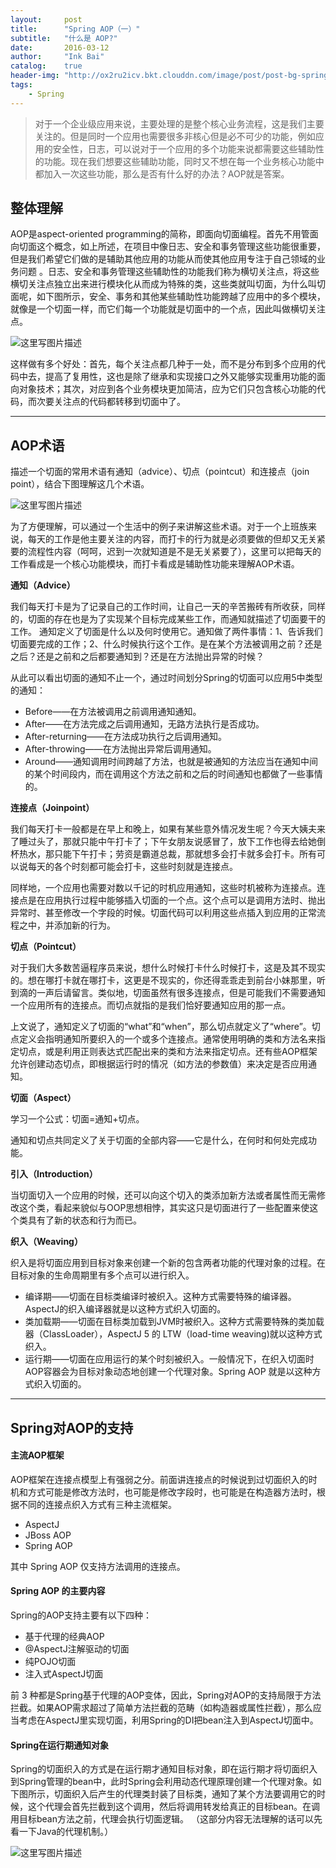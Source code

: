 ```yaml
---
layout:     post
title:      "Spring AOP（一）"
subtitle:   "什么是 AOP?"
date:       2016-03-12
author:     "Ink Bai"
catalog:    true
header-img: "http://ox2ru2icv.bkt.clouddn.com/image/post/post-bg-spring.jpg"
tags:
    - Spring
---
```


> 对于一个企业级应用来说，主要处理的是整个核心业务流程，这是我们主要关注的。但是同时一个应用也需要很多非核心但是必不可少的功能，例如应用的安全性，日志，可以说对于一个应用的多个功能来说都需要这些辅助性的功能。现在我们想要这些辅助功能，同时又不想在每一个业务核心功能中都加入一次这些功能，那么是否有什么好的办法？AOP就是答案。

## 整体理解
AOP是aspect-oriented programming的简称，即面向切面编程。首先不用管面向切面这个概念，如上所述，在项目中像日志、安全和事务管理这些功能很重要，但是我们希望它们做的是辅助其他应用的功能从而使其他应用专注于自己领域的业务问题 。日志、安全和事务管理这些辅助性的功能我们称为横切关注点，将这些横切关注点独立出来进行模块化从而成为特殊的类，这些类就叫切面，为什么叫切面呢，如下图所示，安全、事务和其他某些辅助性功能跨越了应用中的多个模块，就像是一个切面一样，而它们每一个功能就是切面中的一个点，因此叫做横切关注点。

![这里写图片描述](http://ox2ru2icv.bkt.clouddn.com/image/content/20160311225845822.png)

这样做有多个好处：首先，每个关注点都几种于一处，而不是分布到多个应用的代码中去，提高了复用性，这也是除了继承和实现接口之外又能够实现重用功能的面向对象技术；其次，对应到各个业务模块更加简洁，应为它们只包含核心功能的代码，而次要关注点的代码都转移到切面中了。

---

## AOP术语
描述一个切面的常用术语有通知（advice）、切点（pointcut）和连接点（join point），结合下图理解这几个术语。

![这里写图片描述](http://ox2ru2icv.bkt.clouddn.com/image/content/20160311231111249.png)

为了方便理解，可以通过一个生活中的例子来讲解这些术语。对于一个上班族来说，每天的工作是他主要关注的内容，而打卡的行为就是必须要做的但却又无关紧要的流程性内容（呵呵，迟到一次就知道是不是无关紧要了），这里可以把每天的工作看成是一个核心功能模块，而打卡看成是辅助性功能来理解AOP术语。

**通知（Advice）**

我们每天打卡是为了记录自己的工作时间，让自己一天的辛苦搬砖有所收获，同样的，切面的存在也是为了实现某个目标完成某些工作，而通知就描述了切面要干的工作。
通知定义了切面是什么以及何时使用它。通知做了两件事情：1、告诉我们切面要完成的工作；2、什么时候执行这个工作。是在某个方法被调用之前？还是之后？还是之前和之后都要通知到？还是在方法抛出异常的时候？

从此可以看出切面的通知不止一个，通过时间划分Spring的切面可以应用5中类型的通知：

- Before——在方法被调用之前调用通知通知。
- After——在方法完成之后调用通知，无路方法执行是否成功。
- After-returning——在方法成功执行之后调用通知。
- After-throwing——在方法抛出异常后调用通知。
- Around——通知调用时间跨越了方法，也就是被通知的方法应当在通知中间的某个时间段内，而在调用这个方法之前和之后的时间通知也都做了一些事情的。

**连接点（Joinpoint）**

我们每天打卡一般都是在早上和晚上，如果有某些意外情况发生呢？今天大姨夫来了睡过头了，那就只能中午打卡了；下午女朋友说感冒了，放下工作也得去给她倒杯热水，那只能下午打卡；劳资是霸道总裁，那就想多会打卡就多会打卡。所有可以说每天的各个时刻都可能会打卡，这些时刻就是连接点。

同样地，一个应用也需要对数以千记的时机应用通知，这些时机被称为连接点。连接点是在应用执行过程中能够插入切面的一个点。这个点可以是调用方法时、抛出异常时、甚至修改一个字段的时候。切面代码可以利用这些点插入到应用的正常流程之中，并添加新的行为。

**切点（Pointcut）**

对于我们大多数苦逼程序员来说，想什么时候打卡什么时候打卡，这是及其不现实的。想在哪打卡就在哪打卡，这更是不现实的，你还得乖乖走到前台小妹那里，听到滴的一声后请留言。类似地，切面虽然有很多连接点，但是可能我们不需要通知一个应用所有的连接点。而切点就指的是我们恰好要通知应用的那一点。

上文说了，通知定义了切面的“what”和“when”，那么切点就定义了“where”。切点定义会指明通知所要织入的一个或多个连接点。通常使用明确的类和方法名来指定切点，或是利用正则表达式匹配出来的类和方法来指定切点。还有些AOP框架允许创建动态切点，即根据运行时的情况（如方法的参数值）来决定是否应用通知。

**切面（Aspect）**

学习一个公式：切面=通知+切点。

通知和切点共同定义了关于切面的全部内容——它是什么，在何时和何处完成功能。

**引入（Introduction）**

当切面切入一个应用的时候，还可以向这个切入的类添加新方法或者属性而无需修改这个类，看起来貌似与OOP思想相悖，其实这只是切面进行了一些配置来使这个类具有了新的状态和行为而已。

**织入（Weaving）**

织入是将切面应用到目标对象来创建一个新的包含两者功能的代理对象的过程。在目标对象的生命周期里有多个点可以进行织入。

- 编译期——切面在目标类编译时被织入。这种方式需要特殊的编译器。AspectJ的织入编译器就是以这种方式织入切面的。
- 类加载期——切面在目标类加载到JVM时被织入。这种方式需要特殊的类加载器（ClassLoader），AspectJ 5 的 LTW（load-time weaving)就以这种方式织入。
- 运行期——切面在应用运行的某个时刻被织入。一般情况下，在织入切面时AOP容器会为目标对象动态地创建一个代理对象。Spring AOP 就是以这种方式织入切面的。

---

## Spring对AOP的支持
#### 主流AOP框架
AOP框架在连接点模型上有强弱之分。前面讲连接点的时候说到过切面织入的时机和方式可能是修改方法时，也可能是修改字段时，也可能是在构造器方法时，根据不同的连接点织入方式有三种主流框架。

- AspectJ
- JBoss AOP
- Spring AOP

其中 Spring AOP 仅支持方法调用的连接点。
#### Spring AOP 的主要内容
Spring的AOP支持主要有以下四种：

- 基于代理的经典AOP
- @AspectJ注解驱动的切面
- 纯POJO切面
- 注入式AspectJ切面

前 3 种都是Spring基于代理的AOP变体，因此，Spring对AOP的支持局限于方法拦截。如果AOP需求超过了简单方法拦截的范畴（如构造器或属性拦截），那么应当考虑在AspectJ里实现切面，利用Spring的DI把bean注入到AspectJ切面中。

#### Spring在运行期通知对象
Spring的切面织入的方式是在运行期才通知目标对象，即在运行期才将切面织入到Spring管理的bean中，此时Spring会利用动态代理原理创建一个代理对象。如下图所示，切面织入后产生的代理类封装了目标类，通知了某个方法要调用它的时候，这个代理会首先拦截到这个调用，然后将调用转发给真正的目标bean。在调用目标bean方法之前，代理会执行切面逻辑。
（这部分内容无法理解的话可以先看一下Java的代理机制。）

![这里写图片描述](http://ox2ru2icv.bkt.clouddn.com/image/content/20160312011613426.png)
